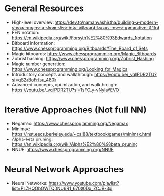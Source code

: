 # General Resources
- High-level overview: https://dev.to/namanvashistha/building-a-modern-chess-engine-a-deep-dive-into-bitboard-based-move-generation-345d
- FEN notation: https://en.wikipedia.org/wiki/Forsyth%E2%80%93Edwards_Notation
- Bitboard information: https://www.chessprogramming.org/Bitboards#The_Board_of_Sets
- Magic bitboards: https://www.chessprogramming.org/Magic_Bitboards
- Zobrist hashing: https://www.chessprogramming.org/Zobrist_Hashing
- Magic number generation: https://www.chessprogramming.org/Looking_for_Magics
- Introductory concepts and walkthrough: https://youtu.be/_vqlIPDR2TU?si=qS2aBoFrfsu_480k
- Advanced concepts, optimization, and walkthrough: https://youtu.be/_vqlIPDR2TU?si=TsFC_y-vNylaVEVO

# Iterative Approaches (Not full NN) 
- Negamax: https://www.chessprogramming.org/Negamax
- Minimax: https://inst.eecs.berkeley.edu/~cs188/textbook/games/minimax.html
- Alpha-beta pruning: https://en.wikipedia.org/wiki/Alpha%E2%80%93beta_pruning
- NNUE: https://www.chessprogramming.org/NNUE

# Neural Network Approaches
- Neural Networks: https://www.youtube.com/playlist?list=PLZHQObOWTQDNU6R1_67000Dx_ZCJB-3pi
